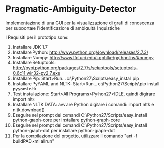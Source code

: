 Pragmatic-Ambiguity-Detector
==================

Implementazione di una GUI per la visualizzazione di grafi di conoscenza per supportare l'identificazione di ambiguità linguistiche

I Requisiti per il prototipo sono: 

1. Installare JDK 1.7
2. Installare Python: http://www.python.org/download/releases/2.7.3/
3. Installare Numpy: http://www.lfd.uci.edu/~gohlke/pythonlibs/#numpy
4. Installare Setuptools: http://pypi.python.org/packages/2.7/s/setuptools/setuptools-0.6c11.win32-py2.7.exe
5. Installare Pip: Start>Run... c:\Python27\Scripts\easy_install pip
6. Installare PyYAML and NLTK: Start>Run... c:\Python27\Scripts\pip install pyyaml nltk
7. Test installazione: Start>All Programs>Python27>IDLE, quindi digirare import nltk
8. Installare NLTK DATA: avviare Python digitare i comandi: import nltk e nltk.download()
9. Eseguire nel prompt dei comandi C:\Python27/Scripts/easy_install python-graph-core per installare python-graph-core
10. Eseguire nel prompt dei comandi C:\Python27/Scripts/easy_install python-graph-dot per installare python-graph-dot
11. Per la compilazione del progetto, utilizzare il comando "ant -f buildPAD.xml allrun"
